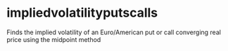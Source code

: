 # impliedvolatilityputscalls
Finds the implied volatility of an Euro/American put or call converging real price using the midpoint method 
